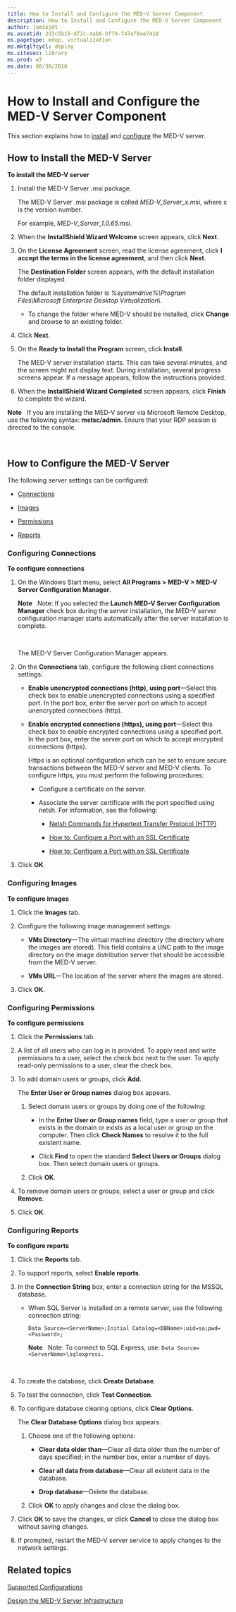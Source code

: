 ```yaml
---
title: How to Install and Configure the MED-V Server Component
description: How to Install and Configure the MED-V Server Component
author: jamiejdt
ms.assetid: 2d3c5b15-df2c-4ab6-bf78-f47ef8ae7418
ms.pagetype: mdop, virtualization
ms.mktglfcycl: deploy
ms.sitesec: library
ms.prod: w7
ms.date: 08/30/2016
---
```



# How to Install and Configure the MED-V Server Component


This section explains how to [install](#bkmk-howtoinstallthemedvserver) and [configure](#bkmk-howtoconfigurethemedvserver) the MED-V server.

## <a href="" id="bkmk-howtoinstallthemedvserver"></a>How to Install the MED-V Server


**To install the MED-V server**

1.  Install the MED-V Server .msi package.

    The MED-V Server .msi package is called *MED-V\_Server\_x.msi*, where x is the version number.

    For example, *MED-V\_Server\_1.0.65.msi*.

2.  When the **InstallShield Wizard Welcome** screen appears, click **Next**.

3.  On the **License Agreement** screen, read the license agreement, click **I accept the terms in the license agreement**, and then click **Next**.

    The **Destination Folder** screen appears, with the default installation folder displayed.

    The default installation folder is *%systemdrive%\\Program Files\\Microsoft Enterprise Desktop Virtualization\\*.

    -   To change the folder where MED-V should be installed, click **Change** and browse to an existing folder.

4.  Click **Next**.

5.  On the **Ready to Install the Program** screen, click **Install**.

    The MED-V server installation starts. This can take several minutes, and the screen might not display text. During installation, several progress screens appear. If a message appears, follow the instructions provided.

6.  When the **InstallShield Wizard Completed** screen appears, click **Finish** to complete the wizard.

**Note**  
If you are installing the MED-V server via Microsoft Remote Desktop, use the following syntax: **mstsc/admin**. Ensure that your RDP session is directed to the console.

 

## <a href="" id="bkmk-howtoconfigurethemedvserver"></a>How to Configure the MED-V Server


The following server settings can be configured:

-   [Connections](#bkmk-configuringconnections)

-   [Images](#bkmk-configuringimages)

-   [Permissions](#bkmk-configuringpermissions)

-   [Reports](#bkmk-configuringreports)

### <a href="" id="bkmk-configuringconnections"></a>Configuring Connections

**To configure connections**

1.  On the Windows Start menu, select **All Programs &gt; MED-V &gt; MED-V Server Configuration Manager**.

    **Note**  
    Note: If you selected the **Launch MED-V Server Configuration Manager** check box during the server installation, the MED-V server configuration manager starts automatically after the server installation is complete.

     

    The MED-V Server Configuration Manager appears.

2.  On the **Connections** tab, configure the following client connections settings:

    -   **Enable unencrypted connections (http), using port**—Select this check box to enable unencrypted connections using a specified port. In the port box, enter the server port on which to accept unencrypted connections (http).

    -   **Enable encrypted connections (https), using port**—Select this check box to enable encrypted connections using a specified port. In the port box, enter the server port on which to accept encrypted connections (https).

        Https is an optional configuration which can be set to ensure secure transactions between the MED-V server and MED-V clients. To configure https, you must perform the following procedures:

        -   Configure a certificate on the server.

        -   Associate the server certificate with the port specified using netsh. For information, see the following:

            -   [Netsh Commands for Hypertext Transfer Protocol (HTTP)](https://go.microsoft.com/fwlink/?LinkId=183314)

            -   [How to: Configure a Port with an SSL Certificate](https://go.microsoft.com/fwlink/?LinkID=183315)

            -   [How to: Configure a Port with an SSL Certificate](https://msdn.microsoft.com/library/ms733791.aspx)

3.  Click **OK**.

### <a href="" id="bkmk-configuringimages"></a>Configuring Images

**To configure images**

1.  Click the **Images** tab.

2.  Configure the following image management settings:

    -   **VMs Directory**—The virtual machine directory (the directory where the images are stored). This field contains a UNC path to the image directory on the image distribution server that should be accessible from the MED-V server.

    -   **VMs URL**—The location of the server where the images are stored.

3.  Click **OK**.

### <a href="" id="bkmk-configuringpermissions"></a>Configuring Permissions

**To configure permissions**

1.  Click the **Permissions** tab.

2.  A list of all users who can log in is provided. To apply read and write permissions to a user, select the check box next to the user. To apply read-only permissions to a user, clear the check box.

3.  To add domain users or groups, click **Add**.

    The **Enter User or Group names** dialog box appears.

    1.  Select domain users or groups by doing one of the following:

        -   In the **Enter User or Group names** field, type a user or group that exists in the domain or exists as a local user or group on the computer. Then click **Check Names** to resolve it to the full existent name.

        -   Click **Find** to open the standard **Select Users or Groups** dialog box. Then select domain users or groups.

    2.  Click **OK**.

4.  To remove domain users or groups, select a user or group and click **Remove**.

5.  Click **OK**.

### <a href="" id="bkmk-configuringreports"></a>Configuring Reports

**To configure reports**

1.  Click the **Reports** tab.

2.  To support reports, select **Enable reports**.

3.  In the **Connection String** box, enter a connection string for the MSSQL database.

    -   When SQL Server is installed on a remote server, use the following connection string:

        `Data Source=<ServerName>;Initial Catalog=<DBName>;uid=sa;pwd=<Password>;`

        **Note**  
        Note: To connect to SQL Express, use: `Data Source=<ServerName>\sqlexpress.`

         

4.  To create the database, click **Create Database**.

5.  To test the connection, click **Test Connection**.

6.  To configure database clearing options, click **Clear Options**.

    The **Clear Database Options** dialog box appears.

    1.  Choose one of the following options:

        -   **Clear data older than**—Clear all data older than the number of days specified; in the number box, enter a number of days.

        -   **Clear all data from database**—Clear all existent data in the database.

        -   **Drop database**—Delete the database.

    2.  Click **OK** to apply changes and close the dialog box.

7.  Click **OK** to save the changes, or click **Cancel** to close the dialog box without saving changes.

8.  If prompted, restart the MED-V server service to apply changes to the network settings.

## Related topics


[Supported Configurations](supported-configurationsmedv-orientation.md)

[Design the MED-V Server Infrastructure](design-the-med-v-server-infrastructure.md)

 

 





